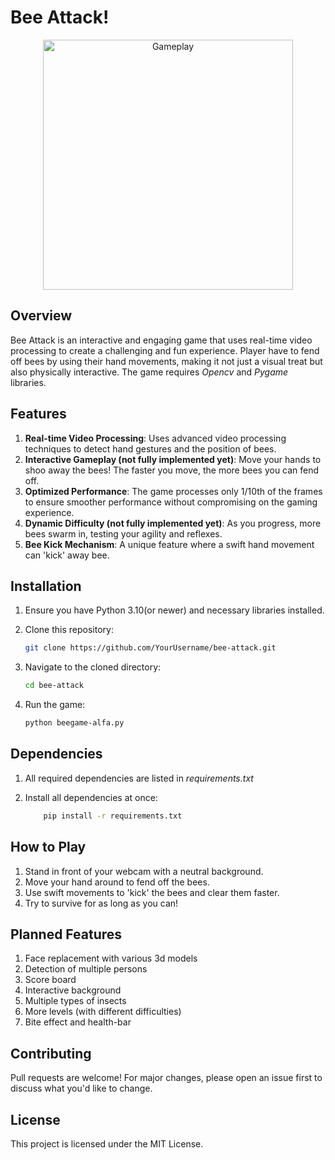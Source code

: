# Bee Attack!

<p align="center">
  <img src="https://raw.github.com/serstuk93//bee-attack/master/example.gif" alt="Gameplay" width="400" />
</p>


## Overview
Bee Attack is an interactive and engaging game that uses real-time video processing to create a challenging and fun experience. Player have to fend off bees by using their hand movements, making it not just a visual treat but also physically interactive. The game requires *Opencv* and *Pygame* libraries. 

## Features

1. **Real-time Video Processing**: Uses advanced video processing techniques to detect hand gestures and the position of bees.
2. **Interactive Gameplay (not fully implemented yet)**: Move your hands to shoo away the bees! The faster you move, the more bees you can fend off.
3. **Optimized Performance**: The game processes only 1/10th of the frames to ensure smoother performance without compromising on the gaming experience.
4. **Dynamic Difficulty (not fully implemented yet)**: As you progress, more bees swarm in, testing your agility and reflexes.
5. **Bee Kick Mechanism**: A unique feature where a swift hand movement can 'kick' away bee.

## Installation

1. Ensure you have Python 3.10(or newer) and necessary libraries installed.
2. Clone this repository:

    ```bash
    git clone https://github.com/YourUsername/bee-attack.git
    ```

3. Navigate to the cloned directory:

    ```bash
    cd bee-attack
    ```

4. Run the game:
    ```bash
    python beegame-alfa.py
    ```

## Dependencies
1. All required dependencies are listed in *requirements.txt*
1. Install all dependencies at once:

    ```bash
        pip install -r requirements.txt
    ```
## How to Play

1. Stand in front of your webcam with a neutral background.
2. Move your hand around to fend off the bees.
3. Use swift movements to 'kick' the bees and clear them faster.
4. Try to survive for as long as you can!

## Planned Features

1. Face replacement with various 3d models
2. Detection of multiple persons
3. Score board
4. Interactive background
5. Multiple types of insects
6. More levels (with different difficulties)
7. Bite effect and health-bar

## Contributing

Pull requests are welcome! For major changes, please open an issue first to discuss what you'd like to change.

## License

This project is licensed under the MIT License.
